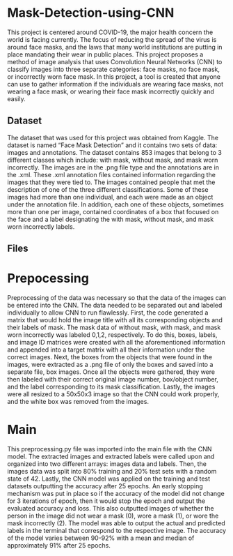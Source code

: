 # Mask-Detection-using-CNN
This project is centered around COVID-19,  the major health concern the world is facing currently. The  focus of reducing the spread of the virus is around face  masks, and the laws that many world institutions are  putting in place mandating their wear in public places. This  project proposes a method of image analysis that uses  Convolution Neural Networks (CNN) to classify images into  three separate categories: face masks, no face mask, or  incorrectly worn face mask. In this project, a tool is created  that anyone can use to gather information if the individuals  are wearing face masks, not wearing a face mask, or  wearing their face mask incorrectly quickly and easily.
## Dataset
The dataset that was used for this project was obtained from Kaggle. The dataset is named “Face Mask Detection” and it contains two sets of data: images and annotations. The dataset contains 853 images that belong to 3 different classes which include: with mask, without mask, and mask worn incorrectly. The images are in the .png file type and the annotations are in the .xml. These .xml annotation files contained information regarding the images that they were tied to. The images contained people that met the description of one of the three different classifications. Some of these images had more than one individual, and each were made as an object under the annotation file. In addition, each one of these objects, sometimes more than one per image, contained coordinates of a box that focused on the face and a label designating the with mask, without mask, and mask worn incorrectly labels. 
## Files
# Prepocessing
Preprocessing of the data was necessary so that the data of the images can be entered into the CNN. The data needed to be separated out and labeled individually to allow CNN to run flawlessly. First, the code generated a matrix that would hold the image title with all its corresponding objects and their labels of mask. The mask data of without mask, with mask, and mask worn incorrectly was labeled 0,1,2, respectively. To do this, boxes, labels, and image ID matrices were created with all the aforementioned information and appended into a target matrix with all their information under the correct images. Next, the boxes from the objects that were found in the images, were extracted as a .png file of only the boxes and saved into a separate file, box images. Once all the objects were gathered, they were then labeled with their correct original image number, box/object number, and the label corresponding to its mask classification. Lastly, the images were all resized to a 50x50x3 image so that the CNN could work properly, and the white box was removed from the images.
# Main
This preprocessing.py file was imported into the main file with the CNN model. The extracted images and extracted labels were called upon and organized into two different arrays: images data and labels. Then, the images data was split into 80% training and 20% test sets with a random state of 42. Lastly, the CNN model was applied on the training and test datasets outputting the accuracy after 25 epochs. An early stopping mechanism was put in place so if the accuracy of the model did not change for 3 iterations of epoch, then it would stop the epoch and output the evaluated accuracy and loss. This also outputted images of whether the person in the image did not wear a mask (0), wore a mask (1), or wore the mask incorrectly (2). The model was able to output the actual and predicted labels in the terminal that correspond to the respective image. The accuracy of the model varies between 90-92% with a mean and median of approximately 91% after 25 epochs. 
